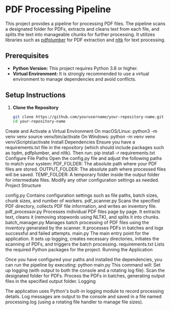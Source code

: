 # PDF Processing Pipeline

This project provides a pipeline for processing PDF files. The pipeline scans a designated folder for PDFs, extracts and cleans text from each file, and splits the text into manageable chunks for further processing. It utilizes libraries such as [pdfplumber](https://github.com/jsvine/pdfplumber) for PDF extraction and [nltk](https://www.nltk.org/) for text processing.

## Prerequisites

- **Python Version:** This project requires Python 3.8 or higher.
- **Virtual Environment:** It is strongly recommended to use a virtual environment to manage dependencies and avoid conflicts.

## Setup Instructions

1. **Clone the Repository**

   ```bash
   git clone https://github.com/yourusername/your-repository-name.git
   cd your-repository-name
Create and Activate a Virtual Environment
On macOS/Linux:
python3 -m venv venv
source venv/bin/activate
On Windows:
python -m venv venv
venv\Scripts\activate
Install Dependencies
Ensure you have a requirements.txt file in the repository (which should include packages such as tqdm, pdfplumber, and nltk). Then run:
pip install -r requirements.txt
Configure File Paths
Open the config.py file and adjust the following paths to match your system:
PDF_FOLDER: The absolute path where your PDF files are stored.
OUTPUT_FOLDER: The absolute path where processed files will be saved.
TEMP_FOLDER: A temporary folder inside the output folder for intermediate files.
Modify any other configuration settings as needed.
Project Structure

config.py
Contains configuration settings such as file paths, batch sizes, chunk sizes, and number of workers.
pdf_scanner.py
Scans the specified PDF directory, collects PDF file information, and writes an inventory file.
pdf_processor.py
Processes individual PDF files page by page. It extracts text, cleans it (removing stopwords using NLTK), and splits it into chunks.
batch_manager.py
Manages batch processing of PDF files using the inventory generated by the scanner. It processes PDFs in batches and logs successful and failed attempts.
main.py
The main entry point for the application. It sets up logging, creates necessary directories, initiates the scanning of PDFs, and triggers the batch processing.
requirements.txt
Lists the required Python packages for the project.
Running the Application

Once you have configured your paths and installed the dependencies, you can run the pipeline by executing:
python main.py
This command will:
Set up logging (with output to both the console and a rotating log file).
Scan the designated folder for PDFs.
Process the PDFs in batches, generating output files in the specified output folder.
Logging

The application uses Python's built-in logging module to record processing details. Log messages are output to the console and saved in a file named processing.log (using a rotating file handler to manage file sizes).

